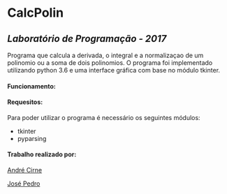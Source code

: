 # CalcPolin
## *Laboratório de Programação - 2017*

Programa que calcula a derivada, o integral e a normalizaçao de um polinomio ou a soma de dois polinomios.
O programa foi implementado utilizando python 3.6 e uma interface gráfica com base no módulo tkinter.
#### Funcionamento:

#### Requesitos:
Para poder utilizar o programa é necessário os seguintes módulos:
* tkinter
* pyparsing

#### Trabalho realizado por:

[André Cirne](https://sigarra.up.pt/fcup/pt/fest_geral.cursos_list?pv_num_unico=201505860)

[José Pedro](https://sigarra.up.pt/fcup/pt/fest_geral.cursos_list?pv_num_unico=201503443)
